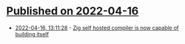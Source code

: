 # [Published on 2022-04-16](index.md)

* [2022-04-16, 13:11:28](https://news.ycombinator.com/item?id=31052029) - [Zig self hosted compiler is now capable of building itself](https://github.com/ziglang/zig/pull/11442)
